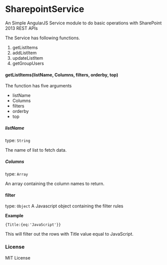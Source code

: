 # SharepointService

An Simple AngularJS Service module to do basic operations with SharePoint 2013 REST APIs

The Service has following functions.

1. getListItems
2. addListItem
3. updateListItem
4. getGroupUsers 

#### getListItems(listName, Columns, filters, orderby, top)

The function has five arguments
  - listName
  - Columns
  - filters
  - orderby
  - top

##### listName
type: `String`

The name of list to fetch data.

##### Columns
type: `Array`

An array containing the column names to return. 

#### filter
type: `Object`
A Javascript object containing the filter rules

**Example**

`{Title:{eq:'JavaScript'}}`

This will filter out the rows with Title value equal to JavaScript.

### License

MIT License
